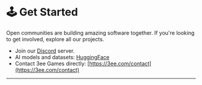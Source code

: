 # 🕹 Get Started
Open communities are building amazing software together.  If you're looking to get involved, explore all our projects.

- Join our [Discord](https://discord.gg/3ee) server.
- AI models and datasets: [HuggingFace](https://huggingface.co/3ee)
- Contact 3ee Games directly: [https://3ee.com/contact](https://3ee.com/contact)

---
